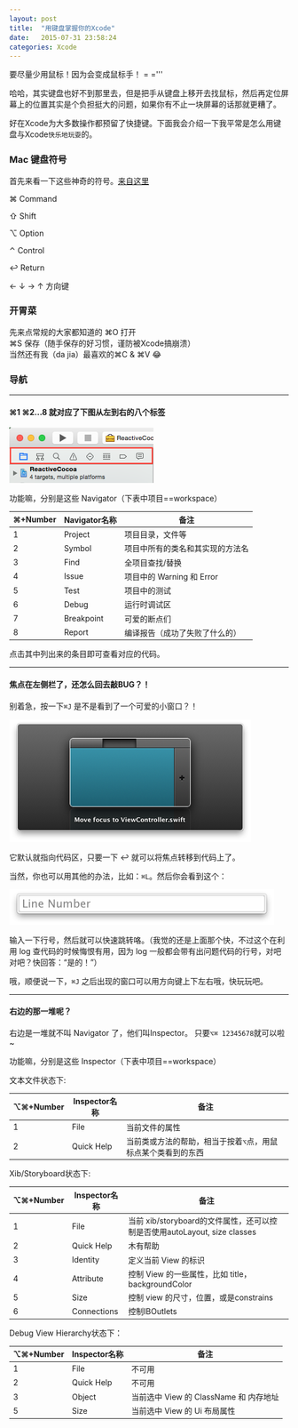 ```yaml
---
layout: post
title:  "用键盘掌握你的Xcode"
date:   2015-07-31 23:58:24
categories: Xcode
---
```



要尽量少用鼠标！因为会变成鼠标手！ = ='''

哈哈，其实键盘也好不到那里去，但是把手从键盘上移开去找鼠标，然后再定位屏幕上的位置其实是个负担挺大的问题，如果你有不止一块屏幕的话那就更糟了。

好在Xcode为大多数操作都预留了快捷键。下面我会介绍一下我平常是怎么用键盘与Xcode`快乐地玩耍`的。

<!-- more -->

### Mac 键盘符号
首先来看一下这些神奇的符号。[来自这里](http://www.raizlabs.com/dev/2015/03/spicing-up-xcode/)

⌘ Command

⇧ Shift

⌥ Option

⌃ Control

↩ Return

← ↓ → ↑ 方向键

### 开胃菜
先来点常规的大家都知道的
⌘O 打开  
⌘S 保存（随手保存的好习惯，谨防被Xcode搞崩溃）  
当然还有我（da jia）最喜欢的⌘C & ⌘V 😂

### 导航
***
#### ⌘1 ⌘2...8 就对应了下图从左到右的八个标签

![XcodeCmdNavi](../images/XcodeCmd1-8Navi.png)

功能嘛，分别是这些 Navigator（下表中项目==workspace）

  ⌘+Number   | Navigator名称 | 备注
------------ | ---------- | ------------
     1       | Project    | 项目目录，文件等
     2       | Symbol     | 项目中所有的类名和其实现的方法名
     3       | Find       | 全项目查找/替换
     4       | Issue      | 项目中的 Warning 和 Error
     5       | Test       | 项目中的测试
     6       | Debug      | 运行时调试区
     7       | Breakpoint | 可爱的断点们
     8       | Report     | 编译报告（成功了失败了什么的）

点击其中列出来的条目即可查看对应的代码。
***
#### 焦点在左侧栏了，还怎么回去敲BUG？！
别着急，按一下`⌘J` 是不是看到了一个可爱的小窗口？！

![焦点转移](../images/xcode-move-fouus.png)

它默认就指向代码区，只要一下 ↩ 就可以将焦点转移到代码上了。

当然，你也可以用其他的办法，比如：`⌘L`。然后你会看到这个：

![跳转到当前文件的某行代码](../images/xcode-line-number.png)

输入一下行号，然后就可以快速跳转咯。（我觉的还是上面那个快，不过这个在利用 log 查代码的时候悔恨有用，因为 log 一般都会带有出问题代码的行号，对吧对吧？快回答：“是的！”）

哦，顺便说一下，`⌘J` 之后出现的窗口可以用方向键上下左右哦，快玩玩吧。
***
#### 右边的那一堆呢？

右边是一堆就不叫 Navigator 了，他们叫Inspector。
只要`⌥⌘ 12345678`就可以啦~

功能嘛，分别是这些 Inspector（下表中项目==workspace）

文本文件状态下:

  ⌥⌘+Number  | Inspector名称 | 备注
------------ | ---------- | ------------
     1       | File       | 当前文件的属性
     2       | Quick Help | 当前类或方法的帮助，相当于按着`⌥`点，用鼠标点某个类看到的东西

Xib/Storyboard状态下:

  ⌥⌘+Number  | Inspector名称 | 备注
------------ | ---------- | ------------
     1       | File       | 当前 xib/storyboard的文件属性，还可以控制是否使用autoLayout, size classes
     2       | Quick Help | 木有帮助
     3       | Identity   | 定义当前 View 的标识
     4       | Attribute  | 控制 View 的一些属性，比如 title，backgroundColor
     5       | Size       | 控制 view 的尺寸，位置，或是constrains
     6       | Connections| 控制IBOutlets

Debug View Hierarchy状态下：

  ⌥⌘+Number  | Inspector名称 | 备注
------------ | ---------- | ------------
     1       | File       | 不可用
     2       | Quick Help | 不可用
     3       | Object     | 当前选中 View 的 ClassName 和 内存地址
     5       | Size       | 当前选中 View 的 Ui 布局属性

